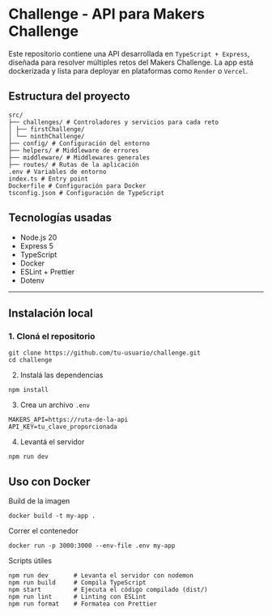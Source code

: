 #  Challenge - API para Makers Challenge

Este repositorio contiene una API desarrollada en `TypeScript + Express`, diseñada para resolver múltiples retos del Makers Challenge. La app está dockerizada y lista para deployar en plataformas como `Render` o `Vercel`.

##  Estructura del proyecto


```
src/
├── challenges/ # Controladores y servicios para cada reto
│ ├── firstChallenge/
│ └── ninthChallenge/
├── config/ # Configuración del entorno
├── helpers/ # Middleware de errores
├── middleware/ # Middlewares generales
├── routes/ # Rutas de la aplicación
.env # Variables de entorno
index.ts # Entry point
Dockerfile # Configuración para Docker
tsconfig.json # Configuración de TypeScript
```
##  Tecnologías usadas

- Node.js 20
- Express 5
- TypeScript
- Docker
- ESLint + Prettier
- Dotenv

---

##  Instalación local

### 1. Cloná el repositorio

```
git clone https://github.com/tu-usuario/challenge.git
cd challenge
```

2. Instalá las dependencias

`
npm install
`

3. Crea un archivo `.env`

```
MAKERS_API=https://ruta-de-la-api
API_KEY=tu_clave_proporcionada
```

4. Levantá el servidor

```
npm run dev
```

## Uso con Docker

Build de la imagen

```
docker build -t my-app .
```

Correr el contenedor

```
docker run -p 3000:3000 --env-file .env my-app
```

Scripts útiles

```
npm run dev       # Levanta el servidor con nodemon
npm run build     # Compila TypeScript
npm start         # Ejecuta el código compilado (dist/)
npm run lint      # Linting con ESLint
npm run format    # Formatea con Prettier
```
